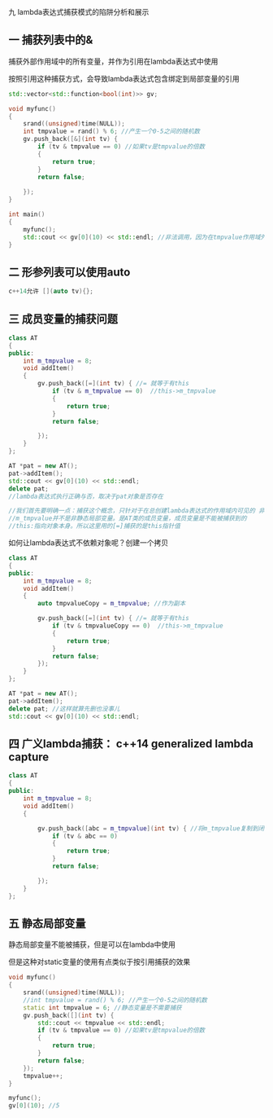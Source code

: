 九 lambda表达式捕获模式的陷阱分析和展示

## 一 捕获列表中的&

捕获外部作用域中的所有变量，并作为引用在lambda表达式中使用

按照引用这种捕获方式，会导致lambda表达式包含绑定到局部变量的引用

```c++
std::vector<std::function<bool(int)>> gv;

void myfunc()
{
	srand((unsigned)time(NULL));
	int tmpvalue = rand() % 6; //产生一个0-5之间的随机数
	gv.push_back([&](int tv) {
		if (tv & tmpvalue == 0) //如果tv是tmpvalue的倍数
		{
			return true;
		}
		return false;
	
	});
}

int main()
{
    myfunc();
	std::cout << gv[0](10) << std::endl; //非法调用，因为在tmpvalue作用域外调用lambda表达式  
}

```

## 二 形参列表可以使用auto

```c++
c++14允许 [](auto tv){};
```

## 三 成员变量的捕获问题

```c++
class AT
{
public:
	int m_tmpvalue = 8;
	void addItem()
	{
		gv.push_back([=](int tv) { //= 就等于有this
			if (tv & m_tmpvalue == 0)  //this->m_tmpvalue
			{
				return true;
			}
			return false;

		});
	}
};

AT *pat = new AT();
pat->addItem();
std::cout << gv[0](10) << std::endl;
delete pat;
//lambda表达式执行正确与否，取决于pat对象是否存在

//我们首先要明确一点：捕获这个概念，只针对于在总创建lambda表达式的作用域内可见的 非静态 局部变量（包括形参）
//m_tmpvalue并不是非静态局部变量。是AT类的成员变量，成员变量是不能被捕获到的
//this:指向对象本身。所以这里用的[=]捕获的是this指针值
```

如何让lambda表达式不依赖对象呢？创建一个拷贝

```c++
class AT
{
public:
	int m_tmpvalue = 8;
	void addItem()
	{
		auto tmpvalueCopy = m_tmpvalue; //作为副本

		gv.push_back([=](int tv) { //= 就等于有this
			if (tv & tmpvalueCopy == 0)  //this->m_tmpvalue
			{
				return true;
			}
			return false;
		});
	}
};

AT *pat = new AT();
pat->addItem();
delete pat; //这样就算先删也没事儿
std::cout << gv[0](10) << std::endl;

```

## 四 广义lambda捕获： c++14 generalized lambda capture

```c++
class AT
{
public:
	int m_tmpvalue = 8;
	void addItem()
	{

		gv.push_back([abc = m_tmpvalue](int tv) { //将m_tmpvalue复制到闭包里来
			if (tv & abc == 0)  
			{
				return true;
			}
			return false;

		});
	}
};
```

## 五 静态局部变量

静态局部变量不能被捕获，但是可以在lambda中使用

但是这种对static变量的使用有点类似于按引用捕获的效果

```c++
void myfunc()
{
	srand((unsigned)time(NULL));
	//int tmpvalue = rand() % 6; //产生一个0-5之间的随机数
	static int tmpvalue = 6; //静态变量是不需要捕获
	gv.push_back([](int tv) {
		std::cout << tmpvalue << std::endl;
		if (tv & tmpvalue == 0) //如果tv是tmpvalue的倍数
		{
			return true;
		}
		return false;
	});
	tmpvalue++;
}

myfunc();
gv[0](10); //5
```

